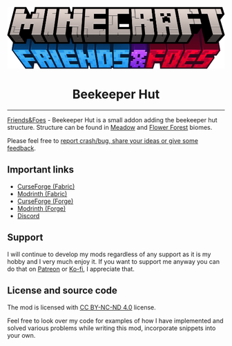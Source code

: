 <center>
    <img src="https://raw.githubusercontent.com/Faboslav/friends-and-foes-beekeeper-hut/master/.github/assets/logo/logo.png" title="Friends&Foes" alt="Friends&Foes">
	<h1>Beekeeper Hut</h1>
</center>

---

[Friends&Foes] - Beekeeper Hut is a small addon adding the beekeeper hut structure. Structure can be found in [Meadow] and [Flower Forest] biomes.

Please feel free to [report crash/bug, share your ideas or give some feedback].

## Important links

- [CurseForge (Fabric)]
- [Modrinth (Fabric)]
- [CurseForge (Forge)]
- [Modrinth (Forge)]
- [Discord]

## Support

I will continue to develop my mods regardless of any support as it is my hobby and I very much enjoy it. If you want to support me anyway you can
do that on [Patreon] or [Ko-fi], I appreciate that.

## License and source code

The mod is licensed with [CC BY-NC-ND 4.0] license.

Feel free to look over my code for examples of how I have implemented and solved various problems while writing this
mod, incorporate snippets into your own.

[Friends&Foes]: https://github.com/Faboslav/friends-and-foes

[Meadow]: https://minecraft.fandom.com/wiki/Mountains#Meadow

[Flower Forest]: https://minecraft.fandom.com/wiki/Forest#Flower_forest

[report crash/bug, share your ideas or give some feedback]: https://github.com/Faboslav/friends-and-foes-beekeeper-hut/issues/new/choose

[CurseForge (Fabric)]: https://www.curseforge.com/minecraft/mc-mods/friends-and-foes-beekeeper-hut-fabric

[Modrinth (Fabric)]: https://modrinth.com/mod/friends-and-foes-beekeeper-hut-fabric

[CurseForge (Forge)]: https://www.curseforge.com/minecraft/mc-mods/friends-and-foes-beekeeper-hut-forge

[Modrinth (Forge)]: https://modrinth.com/mod/friends-and-foes-beekeeper-hut-forge

[Discord]: https://discord.com/invite/QGwFvvMQCn

[Patreon]: https://www.patreon.com/Faboslav

[Ko-fi]: https://ko-fi.com/faboslav

[CC BY-NC-ND 4.0]: https://github.com/Faboslav/friends-and-foes-beekeeper-hut/blob/master/LICENSE.txt